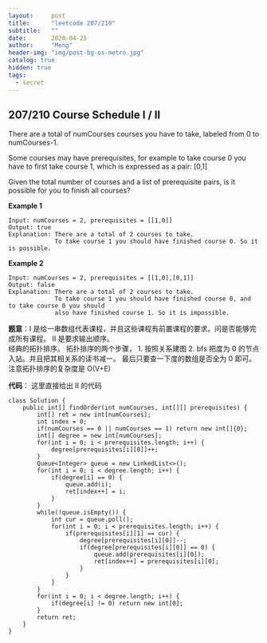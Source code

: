 ```yaml
---
layout:     post
title:      "leetcode 207/210"
subtitle:   ""
date:       2020-04-25
author:     "Meng"
header-img: "img/post-bg-os-metro.jpg"
catalog: true
hidden: true
tags:
  - secret
---
```


##  207/210 Course Schedule I / II

There are a total of numCourses courses you have to take, labeled from 0 to numCourses-1.

Some courses may have prerequisites, for example to take course 0 you have to first take course 1, which is expressed as a pair: [0,1]

Given the total number of courses and a list of prerequisite pairs, is it possible for you to finish all courses?

**Example 1**
```
Input: numCourses = 2, prerequisites = [[1,0]]
Output: true
Explanation: There are a total of 2 courses to take.
             To take course 1 you should have finished course 0. So it is possible.
```

**Example 2**
```
Input: numCourses = 2, prerequisites = [[1,0],[0,1]]
Output: false
Explanation: There are a total of 2 courses to take.
             To take course 1 you should have finished course 0, and to take course 0 you should
             also have finished course 1. So it is impossible.
```

**题意**：I 是给一串数组代表课程，并且这些课程有前置课程的要求。问是否能够完成所有课程。 II 是要求输出顺序。  
经典的拓扑排序。 拓扑排序的两个步骤， 1. 按照关系建图 2. bfs 把度为 0 的节点入站。并且把其相关系的读书减一。 最后只要查一下度的数组是否全为 0 即可。 注意拓扑排序的复杂度是 O(V+E)

**代码**： 这里直接给出 II 的代码
```
class Solution {
    public int[] findOrder(int numCourses, int[][] prerequisites) {
        int[] ret = new int[numCourses];
        int index = 0;
        if(numCourses == 0 || numCourses == 1) return new int[]{0};
        int[] degree = new int[numCourses];
        for(int i = 0; i < prerequisites.length; i++) {
            degree[prerequisites[i][0]]++;
        }
        Queue<Integer> queue = new LinkedList<>();
        for(int i = 0; i < degree.length; i++) {
            if(degree[i] == 0) {
                queue.add(i);
                ret[index++] = i;
            }
        }
        while(!queue.isEmpty()) {
            int cur = queue.poll();
            for(int i = 0; i < prerequisites.length; i++) {
                if(prerequisites[i][1] == cur) {
                    degree[prerequisites[i][0]]--;
                    if(degree[prerequisites[i][0]] == 0) {
                        queue.add(prerequisites[i][0]);
                        ret[index++] = prerequisites[i][0];
                    }
                }
            }
        }
        for(int i = 0; i < degree.length; i++) {
            if(degree[i] != 0) return new int[0];
        }
        return ret;
    }
}
```
